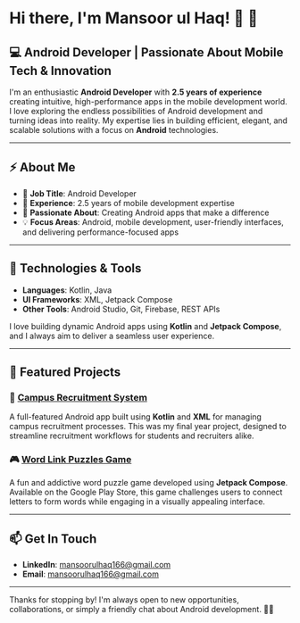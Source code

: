 # Hi there, I'm Mansoor ul Haq! 👋 🚀

## 💻 Android Developer | Passionate About Mobile Tech & Innovation

I'm an enthusiastic **Android Developer** with **2.5 years of experience** creating intuitive, high-performance apps in the mobile development world. I love exploring the endless possibilities of Android development and turning ideas into reality. My expertise lies in building efficient, elegant, and scalable solutions with a focus on **Android** technologies.

---

## ⚡ About Me

- 🌟 **Job Title**: Android Developer
- 📱 **Experience**: 2.5 years of mobile development expertise
- 🚀 **Passionate About**: Creating Android apps that make a difference
- 💡 **Focus Areas**: Android, mobile development, user-friendly interfaces, and delivering performance-focused apps

---

## 🔧 Technologies & Tools

- **Languages**: Kotlin, Java
- **UI Frameworks**: XML, Jetpack Compose
- **Other Tools**: Android Studio, Git, Firebase, REST APIs

I love building dynamic Android apps using **Kotlin** and **Jetpack Compose**, and I always aim to deliver a seamless user experience.

---

## 🌟 Featured Projects

### 🏫 [Campus Recruitment System](https://github.com/mansoorulhaq166/Camous-Recruitment-System)
A full-featured Android app built using **Kotlin** and **XML** for managing campus recruitment processes. This was my final year project, designed to streamline recruitment workflows for students and recruiters alike.

### 🎮 [Word Link Puzzles Game](https://play.google.com/store/apps/details?id=com.wordgame.wordpuzzles)
A fun and addictive word puzzle game developed using **Jetpack Compose**. Available on the Google Play Store, this game challenges users to connect letters to form words while engaging in a visually appealing interface.

---

## 📫 Get In Touch

- **LinkedIn**: [mansoorulhaq166@gmail.com](mailto:mansoorulhaq166@gmail.com)
- **Email**: [mansoorulhaq166@gmail.com](mailto:mansoorulhaq166@gmail.com)

---

Thanks for stopping by! I'm always open to new opportunities, collaborations, or simply a friendly chat about Android development. 🚀😊
